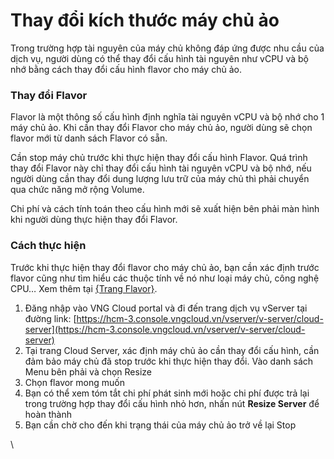 # Thay đổi kích thước máy chủ ảo

Trong trường hợp tài nguyên của máy chủ không đáp ứng được nhu cầu của dịch vụ, người dùng có thể thay đổi cấu hình tài nguyên như vCPU và bộ nhớ bằng cách thay đổi cấu hình flavor cho máy chủ ảo.

### **Thay đổi Flavor** <a href="#thaydoikichthuocmaychuao-thaydoiflavor" id="thaydoikichthuocmaychuao-thaydoiflavor"></a>

Flavor là một thông số cấu hình định nghĩa tài nguyên vCPU và bộ nhớ cho 1 máy chủ ảo. Khi cần thay đổi Flavor cho máy chủ ảo, người dùng sẽ chọn flavor mới từ danh sách Flavor có sẵn.

Cần stop máy chủ trước khi thực hiện thay đổi cấu hình Flavor. Quá trình thay đổi Flavor này chỉ thay đổi cấu hình tài nguyên vCPU và bộ nhớ, nếu người dùng cần thay đổi dung lượng lưu trữ của máy chủ thì phải chuyển qua chức năng mở rộng Volume.

Chi phí và cách tính toán theo cấu hình mới sẽ xuất hiện bên phải màn hình khi người dùng thực hiện thay đổi Flavor.

### **Cách thực hiện** <a href="#thaydoikichthuocmaychuao-cachthuchien" id="thaydoikichthuocmaychuao-cachthuchien"></a>

Trước khi thực hiện thay đổi flavor cho máy chủ ảo, bạn cần xác định trước flavor cũng như tìm hiểu các thuộc tính về nó như loại máy chủ, công nghệ CPU… Xem thêm tại [{Trang Flavor}](flavor.md).

1. Đăng nhập vào VNG Cloud portal và đi đến trang dịch vụ vServer tại đường link: [https://hcm-3.console.vngcloud.vn/vserver/v-server/cloud-server](https://hcm-3.console.vngcloud.vn/vserver/v-server/cloud-server)
2. Tại trang Cloud Server, xác định máy chủ ảo cần thay đổi cấu hình, cần đảm bảo máy chủ đã stop trước khi thực hiện thay đổi. Vào danh sách Menu bên phải và chọn Resize
3. Chọn flavor mong muốn
4. Bạn có thể xem tóm tắt chi phí phát sinh mới hoặc chi phí được trả lại trong trường hợp thay đổi cấu hình nhỏ hơn, nhấn nút **Resize Server** để hoàn thành
5. Bạn cần chờ cho đến khi trạng thái của máy chủ ảo trở về lại Stop

\
